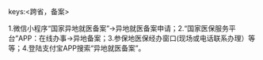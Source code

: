 keys:<跨省，备案>

1.微信小程序“国家异地就医备案”→异地就医备案申请；2.“国家医保服务平台”APP：在线办事→异地备案；3.参保地医保经办窗口(现场或电话联系办理）等等；4.登陆支付宝APP搜索“异地就医备案”。